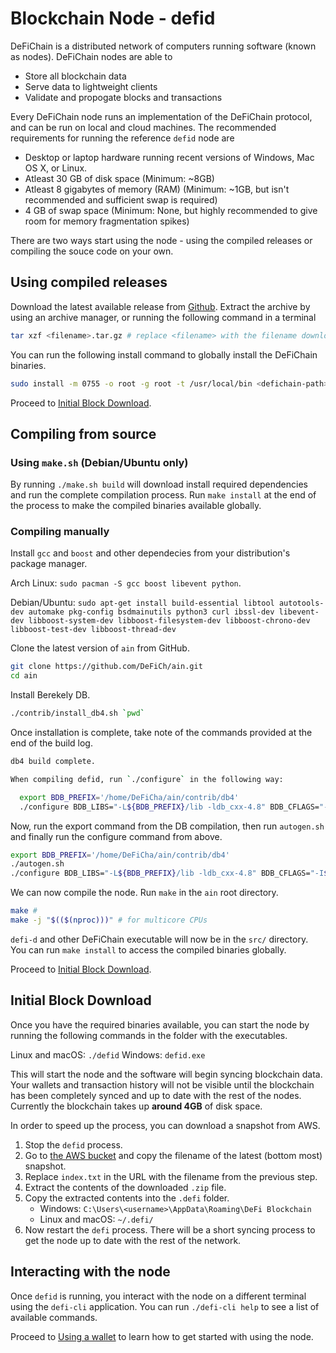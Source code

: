 # Blockchain Node - defid

DeFiChain is a distributed network of computers running software (known as nodes).
DeFiChain nodes are able to

- Store all blockchain data
- Serve data to lightweight clients
- Validate and propogate blocks and transactions

Every DeFiChain node runs an implementation of the DeFiChain protocol, and can be run on local and cloud machines. The recommended requirements for running the reference `defid` node are

- Desktop or laptop hardware running recent versions of Windows, Mac OS X, or Linux.
- Atleast 30 GB of disk space (Minimum: ~8GB)
- Atleast 8 gigabytes of memory (RAM) (Minimum: ~1GB, but isn't recommended and sufficient swap is required)
- 4 GB of swap space (Minimum: None, but highly recommended to give room for memory fragmentation spikes)

There are two ways start using the node - using the compiled releases or compiling the souce code on your own.

## Using compiled releases

Download the latest available release from [Github](https://github.com/DeFiCh/ain/releases). Extract the archive by using an archive manager, or running the following command in a terminal

```bash
tar xzf <filename>.tar.gz # replace <filename> with the filename downloaded file
```

You can run the following install command to globally install the DeFiChain binaries.

```bash
sudo install -m 0755 -o root -g root -t /usr/local/bin <defichain-path>/bin/* # replace <defichain-path> with the path to the root of the extracted folder
```

Proceed to [Initial Block Download](#initial-block-download).

## Compiling from source

### Using `make.sh` (Debian/Ubuntu only)

By running `./make.sh build` will download install required dependencies and run the complete compilation process. Run `make install` at the end of the process to make the compiled binaries available globally.

### Compiling manually

Install `gcc` and `boost` and other dependecies from your distribution's package manager.

Arch Linux: `sudo pacman -S gcc boost libevent python`.

Debian/Ubuntu: `sudo apt-get install build-essential libtool autotools-dev automake pkg-config bsdmainutils python3 curl ibssl-dev libevent-dev libboost-system-dev libboost-filesystem-dev libboost-chrono-dev libboost-test-dev libboost-thread-dev`

Clone the latest version of `ain` from GitHub.

```bash
git clone https://github.com/DeFiCh/ain.git
cd ain
```

Install Berekely DB.

```bash
./contrib/install_db4.sh `pwd`
```

Once installation is complete, take note of the commands provided at the end of the build log.

```bash
db4 build complete.

When compiling defid, run `./configure` in the following way:

  export BDB_PREFIX='/home/DeFiCha/ain/contrib/db4'
  ./configure BDB_LIBS="-L${BDB_PREFIX}/lib -ldb_cxx-4.8" BDB_CFLAGS="-I${BDB_PREFIX}/include" ...
```

Now, run the export command from the DB compilation, then run `autogen.sh` and finally run the configure command from above.

```bash
export BDB_PREFIX='/home/DeFiCha/ain/contrib/db4'
./autogen.sh
./configure BDB_LIBS="-L${BDB_PREFIX}/lib -ldb_cxx-4.8" BDB_CFLAGS="-I${BDB_PREFIX}/include"
```

We can now compile the node. Run `make` in the `ain` root directory.

```bash
make #
make -j "$(($(nproc)))" # for multicore CPUs
```

`defi-d` and other DeFiChain executable will now be in the `src/` directory. You can run `make install` to access the compiled binaries globally.

Proceed to [Initial Block Download](#initial-block-download).

## Initial Block Download

Once you have the required binaries available, you can start the node by running the following commands in the folder with the executables.

Linux and macOS: `./defid`
Windows: `defid.exe`

This will start the node and the software will begin syncing blockchain data. Your wallets and transaction history will not be visible until the blockchain has been completely synced and up to date with the rest of the nodes. Currently the blockchain takes up **around 4GB** of disk space.

In order to speed up the process, you can download a snapshot from AWS.

1. Stop the `defid` process.
2. Go to [the AWS bucket](https://defi-snapshots.s3.ap-southeast-1.amazonaws.com/index.txt) and copy the filename of the latest (bottom most) snapshot.
3. Replace `index.txt` in the URL with the filename from the previous step.
4. Extract the contents of the downloaded `.zip` file.
5. Copy the extracted contents into the `.defi` folder.
   - Windows: `C:\Users\<username>\AppData\Roaming\DeFi Blockchain`
   - Linux and macOS: `~/.defi/`
6. Now restart the `defi` process. There will be a short syncing process to get the node up to date with the rest of the network.

## Interacting with the node

Once `defid` is running, you interact with the node on a different terminal using the `defi-cli` application. You can run `./defi-cli help` to see a list of available commands.

Proceed to [Using a wallet](./node/wallet.md) to learn how to get started with using the node.
